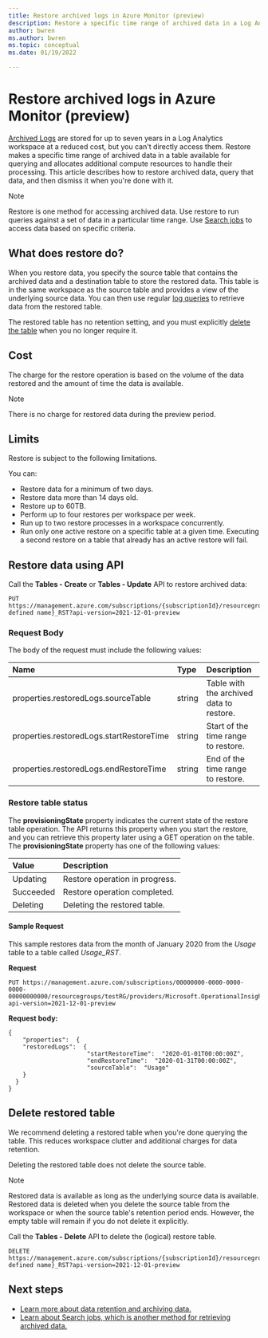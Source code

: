 ```yaml
---
title: Restore archived logs in Azure Monitor (preview) 
description: Restore a specific time range of archived data in a Log Analytics workspace.
author: bwren
ms.author: bwren
ms.topic: conceptual
ms.date: 01/19/2022

---
```


# Restore archived logs in Azure Monitor (preview)
[Archived Logs](data-retention-archive.md) are stored for up to seven years in a Log Analytics workspace at a reduced cost, but you can't directly access them. Restore makes a specific time range of archived data in a table available for querying and allocates additional compute resources to handle their processing. This article describes how to restore archived data, query that data, and then dismiss it when you're done with it. 

> [!NOTE]
> Restore is one method for accessing archived data. Use restore to run queries against a set of data in a particular time range. Use [Search jobs](search-jobs.md) to access data based on specific criteria.

## What does restore do?
When you restore data, you specify the source table that contains the archived data and a destination table to store the restored data. This table is in the same workspace as the source table and provides a view of the underlying source data. You can then use regular [log queries](log-query-overview.md) to retrieve data from the restored table. 

The restored table has no retention setting, and you must explicitly [delete the table](#delete-restored-table) when you no longer require it. 

## Cost
The charge for the restore operation is based on the volume of the data restored and the amount of time the data is available. 

> [!NOTE]
> There is no charge for restored data during the preview period.

## Limits
Restore is subject to the following limitations.

You can: 

- Restore data for a minimum of two days.
- Restore data more than 14 days old.
- Restore up to 60TB.
- Perform up to four restores per workspace per week. 
- Run up to two restore processes in a workspace concurrently.
- Run only one active restore on a specific table at a given time. Executing a second restore on a table that already has an active restore will fail. 

## Restore data using API
Call the **Tables - Create** or **Tables - Update** API to restore archived data:

```http
PUT https://management.azure.com/subscriptions/{subscriptionId}/resourcegroups/{resourceGroupName}/providers/Microsoft.OperationalInsights/workspaces/{workspaceName}/tables/{user defined name}_RST?api-version=2021-12-01-preview
```
### Request Body
The body of the request must include the following values:

|Name | Type | Description |
|:---|:---|:---|
|properties.restoredLogs.sourceTable | string  | Table with the archived data to restore. |
|properties.restoredLogs.startRestoreTime | string  | Start of the time range to restore. |
|properties.restoredLogs.endRestoreTime | string  | End of the time range to restore. |

### Restore table status
The **provisioningState** property indicates the current state of the restore table operation. The API returns this property when you start the restore, and you can retrieve this property later using a GET operation on the table. The **provisioningState** property has one of the following values:

| Value | Description 
|:---|:---|
| Updating | Restore operation in progress. |
| Succeeded | Restore operation completed. |
| Deleting | Deleting the restored table. |

#### Sample Request
This sample restores data from the month of January 2020 from the *Usage* table to a table called *Usage_RST*. 

**Request**

```http
PUT https://management.azure.com/subscriptions/00000000-0000-0000-0000-00000000000/resourcegroups/testRG/providers/Microsoft.OperationalInsights/workspaces/testWS/tables/Usage_RST?api-version=2021-12-01-preview
```

**Request body:**
```http
{
    "properties":  {
    "restoredLogs":  {
                      "startRestoreTime":  "2020-01-01T00:00:00Z",
                      "endRestoreTime":  "2020-01-31T00:00:00Z",
                      "sourceTable":  "Usage"
    }
  }
}
```

## Delete restored table

We recommend deleting a restored table when you're done querying the table. This reduces workspace clutter and additional charges for data retention. 

Deleting the restored table does not delete the source table.

> [!NOTE]
> Restored data is available as long as the underlying source data is available. Restored data is deleted when you delete the source table from the workspace or when the source table's retention period ends. However, the empty table will remain if you do not delete it explicitly.   

Call the **Tables - Delete** API to delete the (logical) restore table.

```http
DELETE https://management.azure.com/subscriptions/{subscriptionId}/resourcegroups/{resourceGroupName}/providers/Microsoft.OperationalInsights/workspaces/{workspaceName}/tables/{user defined name}_RST?api-version=2021-12-01-preview
```

## Next steps

- [Learn more about data retention and archiving data.](data-retention-archive.md)
- [Learn about Search jobs, which is another method for retrieving archived data.](search-jobs.md)